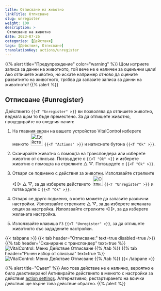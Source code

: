 ```yaml
---
title: Отписване на животно
linkTitle: Отписване
slug: unregister
weight: 100
description: >
 Отписване на животно
date: 2023-07-26
categories: [Действия]
tags: [Действия, Отписване]
translationKey: actions/unregister
---
```

{{% alert title="Предупреждение" color="warning" %}}
Щом изтриете записа за данни на животното, той вече не е наличен за оценъчни цели! Ако отпишете животно, но искате например отново да оцените развитието на животното, трябва да запазите записа за данни на животното!
{{% /alert %}}

## Отписване {#unregister}
 
Действието `{{<T "Unregister" >}}` ви позволява да отпишете животно, веднага щом то бъде преместено. За да отпишете животно, процедирайте по следния начин:

1. На главния екран на вашето устройство VitalControl изберете менюто &nbsp;<img src="/icons/actions.svg" width="40" align="bottom" alt="Действия" /> `{{<T "Actions" >}}` и натиснете бутона `{{<T "Ok" >}}`.

2. Сканирайте животно с помощта на транспондера или изберете животно от списъка. Потвърдете с `{{<T "Ok" >}}` и изберете животно с помощта на стрелките △ ▽. Потвърдете с `{{<T "Ok" >}}`.

3. Отваря се подменю с действия за животни. Използвайте стрелките ◁ ▷ △ ▽, за да изберете действието &nbsp;<img src="/icons/actions/unregister.svg" width="33" align="bottom" alt="Отписване" /> `{{<T "Unregister" >}}` и потвърдете с `{{<T "Ok" >}}`.

4. Отваря се друго подменю, в което можете да запазите различни настройки. Използвайте стрелките △ ▽, за да изберете желаната опция за настройка. Използвайте стрелките ◁ ▷, за да изберете желаната настройка.

5. Използвайте клавиша `F3` `{{<T "Unregister" >}}`, за да отпишете животното със зададените настройки.

{{< tabpane >}}
{{< tab header="Отписване:" text=true disabled=true />}}
{{% tab header="Сканиране с транспондер" text=true %}}
![VitalControl: Меню Действие Отписване](../images/unregister-scan.png "Отписване на животно")
{{% /tab %}}
{{% tab header="Ръчен избор от списъка" text=true %}}
![VitalControl: Меню Действие Отписване](../images/unregister.png "Отписване на животно")
{{% /tab %}}
{{< /tabpane >}}


{{% alert title="Съвет" %}}
Ако това действие не е налично, вероятно е било деактивирано! Активирайте действието в менюто с настройки за действия [action settings](../setting/). Алтернативно, рестартирането на всички действия ще върне това действие обратно.
{{% /alert %}}
